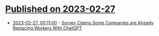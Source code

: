 # [Published on 2023-02-27](index.md)

* [2023-02-27, 00:11:00](https://it.slashdot.org/story/23/02/27/009234/survey-claims-some-companies-are-already-replacing-workers-with-chatgpt?utm_source=rss1.0mainlinkanon&utm_medium=feed) - [Survey Claims Some Companies are Already Replacing Workers With ChatGPT](https://it.slashdot.org/story/23/02/27/009234/survey-claims-some-companies-are-already-replacing-workers-with-chatgpt?utm_source=rss1.0mainlinkanon&utm_medium=feed)
